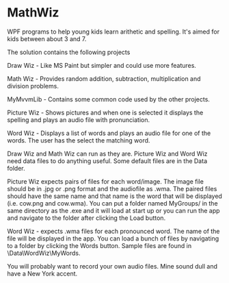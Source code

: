 # MathWiz
WPF programs to help young kids learn arithetic and spelling. It's aimed for kids between about 3 and 7.

The solution contains the following projects

Draw Wiz - Like MS Paint but simpler and could use more features.

Math Wiz - Provides random addition, subtraction, multiplication and division problems. 

MyMvvmLib - Contains some common code used by the other projects.

Picture Wiz - Shows pictures and when one is selected it displays the spelling and plays an audio file with pronunciation. 

Word Wiz - Displays a list of words and plays an audio file for one of the words. The user has the select the matching word.


Draw Wiz and Math Wiz can run as they are. Picture Wiz and Word Wiz need data files to do anything useful. Some default files are in the Data folder.

Picture Wiz expects pairs of files for each word/image. The image file should be in .jpg or .png format and the audiofile as .wma. The paired files should have the same name and that name is the word that will be displayed (i.e. cow.png and cow.wma). You can put a folder named MyGroups/ in the same directory as the .exe and it will load at start up or you can run the app and navigate to the folder after clicking the Load button.

Word Wiz - expects .wma files for each pronounced word. The name of the file will be displayed in the app. You can load a bunch of files by navigating to a folder by clicking the Words button. Sample files are found in \Data\WordWiz\MyWords.

You will probably want to record your own audio files. Mine sound dull and have a New York accent.
